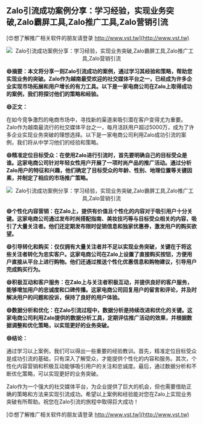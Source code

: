 ## **Zalo引流成功案例分享：学习经验，实现业务突破,Zalo霸屏工具,Zalo推广工具,Zalo营销引流**

[😍想了解推广相关软件的朋友请登录 http://www.vst.tw](http://www.vst.tw)

 <center><img src="https://vst.tw/MP4/tuiguang/png/4.png" alt="Zalo引流成功案例分享：学习经验，实现业务突破,Zalo霸屏工具,Zalo推广工具,Zalo营销引流"></center>

**😄摘要：本文将分享一则Zalo引流成功的案例，通过学习其经验和策略，帮助您实现业务的突破。Zalo作为越南最受欢迎的社交媒体平台之一，已经成为许多企业实现市场拓展和用户增长的有力工具。以下是一家电商公司在Zalo上取得成功的案例，我们将探讨他们的策略和经验。**

**😄正文：**

在如今竞争激烈的电商市场中，寻找新的渠道来吸引潜在客户变得尤为重要。Zalo作为越南最流行的社交媒体平台之一，每月活跃用户超过5000万，成为了许多企业实现业务突破的理想选择。以下是一家电商公司利用Zalo成功引流的案例，我们将从中学习他们的经验和策略。

**😄精准定位目标受众：在使用Zalo进行引流时，首先要明确自己的目标受众是谁。这家电商公司针对年轻女性用户开展了一项时尚产品的推广活动。通过分析Zalo用户的特征和兴趣，他们确定了目标受众的年龄、性别、地理位置等关键因素，并制定了相应的市场推广策略。**

 <center><img src="https://vst.tw/MP4/tuiguang/png/4.png" alt="Zalo引流成功案例分享：学习经验，实现业务突破,Zalo霸屏工具,Zalo推广工具,Zalo营销引流"></center>

**😄个性化内容营销：在Zalo上，提供有价值且个性化的内容对于吸引用户十分关键。这家电商公司通过发布时尚搭配指南、美妆技巧等与目标受众相关的内容，吸引了大量关注者。他们还定期发布限时促销信息和独家优惠券，激发用户的购买欲望。**

**😄引导转化和购买：仅仅拥有大量关注者并不足以实现业务突破，关键在于将这些关注者转化为忠实客户。这家电商公司在Zalo上设置了直接购买按钮，方便用户直接从平台上进行购物。他们还通过推送个性化优惠信息和购物建议，引导用户完成购买行为。**

**😄积极互动和客户服务：在Zalo上与关注者积极互动，并提供良好的客户服务，能够增加用户的忠诚度和口碑传播。这家电商公司回复用户的留言和评论，并及时解决用户的问题和投诉，保持了良好的用户体验。**

**😄数据分析和优化：在Zalo引流过程中，数据分析是持续改进和优化的关键。这家电商公司利用Zalo提供的数据分析工具，定期评估推广活动的效果，并根据数据调整和优化策略，以实现更好的业务突破。**

**😄结论：**

通过学习以上案例，我们可以得出一些重要的经验教训。首先，精准定位目标受众是成功引流的基础，只有深入了解受众，才能提供个性化的内容和服务。其次，个性化内容营销和积极互动能够吸引用户的关注和忠诚度。最后，通过数据分析和不断优化策略，可以实现更好的业务突破。

Zalo作为一个强大的社交媒体平台，为企业提供了巨大的机会，但也需要借助正确的策略和方法来实现引流成功。希望以上案例和经验能对您在Zalo上实现业务突破有所帮助。祝您在Zalo引流的旅程中取得巨大成功！

[😍想了解推广相关软件的朋友请登录 http://www.vst.tw](http://www.vst.tw)



